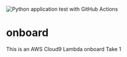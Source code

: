 ![Python application test with GitHub Actions](https://github.com/cb77/onboard/workflows/Python%20application%20test%20with%20GitHub%20Actions/badge.svg)


# onboard
This is an AWS Cloud9 Lambda onboard
Take 1


